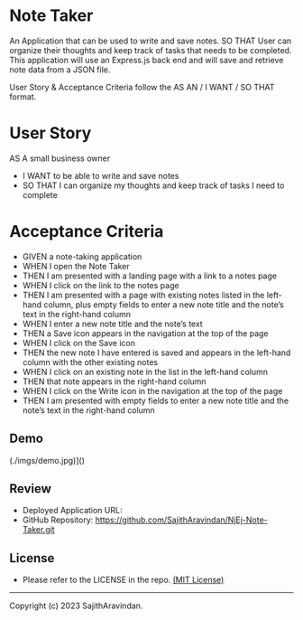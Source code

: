 # Note Taker
An Application that can be used to write and save notes. SO THAT User can organize their thoughts and keep track of tasks that needs to be completed. This application will use an Express.js back end and will save and retrieve note data from a JSON file.


User Story & Acceptance Criteria follow the AS AN / I WANT / SO THAT format.

# User Story
AS A small business owner
* I WANT to be able to write and save notes
* SO THAT I can organize my thoughts and keep track of tasks I need to complete

# Acceptance Criteria
* GIVEN a note-taking application
* WHEN I open the Note Taker
* THEN I am presented with a landing page with a link to a notes page
* WHEN I click on the link to the notes page
* THEN I am presented with a page with existing notes listed in the left-hand column, plus empty fields to     enter a new note title and the note’s text in the right-hand column
* WHEN I enter a new note title and the note’s text
* THEN a Save icon appears in the navigation at the top of the page
* WHEN I click on the Save icon
* THEN the new note I have entered is saved and appears in the left-hand column with the other existing notes
* WHEN I click on an existing note in the list in the left-hand column
* THEN that note appears in the right-hand column
* WHEN I click on the Write icon in the navigation at the top of the page
* THEN I am presented with empty fields to enter a new note title and the note’s text in the right-hand column

## Demo

(./imgs/demo.jpg)]()

## Review
-  Deployed Application URL: 
-  GitHub Repository: https://github.com/SajithAravindan/NjEj-Note-Taker.git


## License
- Please refer to the LICENSE in the repo. <a href="https://github.com/SajithAravindan/NjEj-Note-Taker/blob/main/LICENSE">(MIT License)</a>


---

Copyright (c) 2023 SajithAravindan.